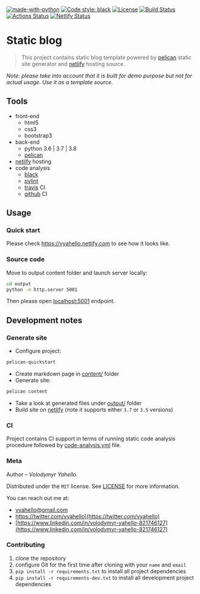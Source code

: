 [![made-with-python](https://img.shields.io/badge/Made%20with-Python-1f425f.svg)](https://www.python.org/)
[![Code style: black](https://img.shields.io/badge/code%20style-black-000000.svg)](https://github.com/psf/black)
[![License](https://img.shields.io/badge/license-MIT-green.svg)](LICENSE.md)
[![Build Status](https://travis-ci.org/vyahello/static-blog.svg?branch=master)](https://travis-ci.org/vyahello/static-blog)
[![Actions Status](https://github.com/vyahello/static-blog/workflows/Code%20analysis/badge.svg)](https://github.com/vyahello/static-blog/actions)
[![Netlify Status](https://api.netlify.com/api/v1/badges/12678110-3433-4e2b-b92b-7a2ed3f9dd63/deploy-status)](https://app.netlify.com/sites/vyahello/deploys)

# Static blog

> This project contains static blog template powered by [pelican](https://github.com/getpelican/pelican) static site generator 
> and [netlify](https://www.netlify.com) hosting source.

_Note: please take into account that it is built for demo purpose but not for actual usage. 
Use it as a template source._

## Tools
- front-end
  - html5
  - css3
  - bootstrap3
- back-end
  - python 3.6 | 3.7 | 3.8
  - [pelican](https://github.com/getpelican/pelican)
- [netlify](https://www.netlify.com/) hosting
- code analysis
  - [black](https://black.readthedocs.io/en/stable/)
  - [pylint](https://www.pylint.org/)
  - [travis](https://travis-ci.org/) CI
  - [github](https://github.com/vyahello/static-blog/actions?query=workflow%3A%22Code+analysis%22) CI

## Usage

### Quick start

Please check https://vyahello.netlify.com to see how it looks like.

### Source code

Move to output content folder and launch server locally:
```bash
cd output
python -m http.server 5001
```
Then please open [localhost:5001](http://localhost:5001) endpoint.

## Development notes

### Generate site

- Configure project:
```bash
pelican-quickstart
```
- Create markdown page in [content/](content/) folder
- Generate site:
```bash
pelican content
```
- Take a look at generated files under [output/](output/) folder
- Build site on [netlify](https://www.netlify.com) (note it supports either `3.7` or `3.5` versions)

### CI

Project contains CI support in terms of running static code analysis procedure followed by [code-analysis.yml](.github/workflows/code-analysis.yml) file.

### Meta

Author – _Volodymyr Yahello_.

Distributed under the `MIT` license. See [LICENSE](LICENSE.md) for more information.

You can reach out me at:
* [vyahello@gmail.com](vyahello@gmail.com)
* https://twitter.com/vyahello](https://twitter.com/vyahello)
* [https://www.linkedin.com/in/volodymyr-yahello-821746127](https://www.linkedin.com/in/volodymyr-yahello-821746127)

### Contributing
1. clone the repository
2. configure Git for the first time after cloning with your `name` and `email`
3. `pip install -r requirements.txt` to install all project dependencies
3. `pip install -r requirements-dev.txt` to install all development project dependencies
